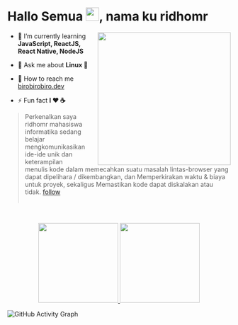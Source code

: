 <h1 align="left">Hallo Semua <img src="https://raw.githubusercontent.com/kaueMarques/kaueMarques/master/hi.gif" width="30px">, nama ku ridhomr</h1>
<img align="right" width="300em" height="300em" src="https://github.com/birobirobiro/birobirobiro/blob/master/animation_500_kv8i962g.gif?raw=true"/>

- 🌱  I’m currently learning **JavaScript, ReactJS, React Native, NodeJS**

- 💬  Ask me about **Linux 🐧**

- 🚀  How to reach me  [birobirobiro.dev](https://birobirobiro.dev)

- ⚡ Fun fact **I ❤️️ ☕**

> Perkenalkan saya ridhomr mahasiswa informatika sedang belajar mengkomunikasikan ide-ide unik dan keterampilan  <br>
> menulis kode dalam memecahkan suatu masalah lintas-browser yang dapat dipelihara / dikembangkan, dan Memperkirakan
> waktu & biaya untuk proyek, sekaligus Memastikan kode dapat diskalakan atau tidak. [follow](https://github.com/ridhomr/)<br><br>

<br>

<p align="center">
<a href="https://github.com/RedBlood639">
  <img height="180em" src="https://github-readme-stats-eight-theta.vercel.app/api?username=ridhomr&show_icons=true&theme=algolia&include_all_commits=true&count_private=true"/>
  <img height="180em" src="https://github-readme-stats-eight-theta.vercel.app/api/top-langs/?username=ridhomr&layout=compact&langs_count=8&theme=algolia"/>
</a>
</p>
<p align="centre">
 
![GitHub Activity Graph](https://activity-graph.herokuapp.com/graph?username=ridhomr&bg_color=000000&color=4fff67&line=4fff67&point=ffffff&area=true&hide_border=true)  </p>

</details>
